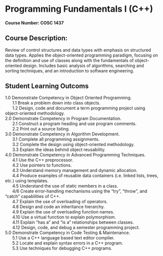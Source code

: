 # Programming Fundamentals I (C++)
#### Course Number: COSC 1437

## Course Description:
Review of control structures and data types with emphasis on structured data types. Applies the object-oriented programming paradigm, focusing on the definition and use of classes along with the fundamentals of object-oriented design. Includes basic analysis of algorithms, searching and sorting techniques, and an introduction to software engineering.

## Student Learning Outcoms
1.0	Demonstrate Competency in Object Oriented Programming.  
    &nbsp;&nbsp;&nbsp;&nbsp;&nbsp;&nbsp;1.1	Break a problem down into class objects.  
    &nbsp;&nbsp;&nbsp;&nbsp;&nbsp;&nbsp;1.2	Design, code and document a term programming project using object-oriented methodology.  
2.0 Demonstrate Competency in Program Documentation.  
    &nbsp;&nbsp;&nbsp;&nbsp;&nbsp;&nbsp;2.1	Construct a program heading and use program comments.  
    &nbsp;&nbsp;&nbsp;&nbsp;&nbsp;&nbsp;2.2	Print out a source listing.  
3.0	Demonstrate Competency in Algorithm Development.  
    &nbsp;&nbsp;&nbsp;&nbsp;&nbsp;&nbsp;3.1	Complete all programming assignments.  
    &nbsp;&nbsp;&nbsp;&nbsp;&nbsp;&nbsp;3.2	Complete the design using object-oriented methodology.  
    &nbsp;&nbsp;&nbsp;&nbsp;&nbsp;&nbsp;3.3	Explain the ideas behind object reusability.  
4.0	Demonstrate Competency in Advanced Programming Techniques.  
    &nbsp;&nbsp;&nbsp;&nbsp;&nbsp;&nbsp;4.1	Use the C++ preprocessor.  
    &nbsp;&nbsp;&nbsp;&nbsp;&nbsp;&nbsp;4.2	Use pointers to functions.  
    &nbsp;&nbsp;&nbsp;&nbsp;&nbsp;&nbsp;4.3	Understand memory management and dynamic allocation.  
    &nbsp;&nbsp;&nbsp;&nbsp;&nbsp;&nbsp;4.4	Produce examples of reusable data containers (i.e. linked lists, trees, etc.) using templates.  
    &nbsp;&nbsp;&nbsp;&nbsp;&nbsp;&nbsp;4.5	Understand the use of static members in a class.  
    &nbsp;&nbsp;&nbsp;&nbsp;&nbsp;&nbsp;4/6	Create error-handling mechanisms using the “try”, “throw”, and “catch” capabilities of C++.  
    &nbsp;&nbsp;&nbsp;&nbsp;&nbsp;&nbsp;4.7	Explain the use of overloading of operators.  
    &nbsp;&nbsp;&nbsp;&nbsp;&nbsp;&nbsp;4.8	Design and code an inheritance hierarchy.  
    &nbsp;&nbsp;&nbsp;&nbsp;&nbsp;&nbsp;4.9	Explain the use of overloading function names.  
    &nbsp;&nbsp;&nbsp;&nbsp;&nbsp;&nbsp;4.10	Use a virtual function to explain polymorphism.  
    &nbsp;&nbsp;&nbsp;&nbsp;&nbsp;&nbsp;4.11	Explain “has a” and “is a” relationships between classes.  
    &nbsp;&nbsp;&nbsp;&nbsp;&nbsp;&nbsp;4.12	Design, code, and debug a semester programming project.  
5.0	Demonstrate Competency in Code Testing & Maintenance.  
    &nbsp;&nbsp;&nbsp;&nbsp;&nbsp;&nbsp;5.1	Use a C++ language based text editor compiler.  
    &nbsp;&nbsp;&nbsp;&nbsp;&nbsp;&nbsp;5.2	Locate and explain syntax errors in a C++ program.  
    &nbsp;&nbsp;&nbsp;&nbsp;&nbsp;&nbsp;5.3	Use techniques for debugging C++ programs.  